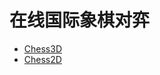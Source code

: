 # 在线国际象棋对弈

* [Chess3D](https://kwanwaipang.github.io/western-chess/index3D.html)
* [Chess2D](https://kwanwaipang.github.io/western-chess/)